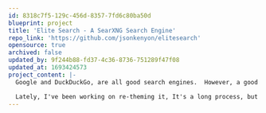 ```yaml
---
id: 8318c7f5-129c-456d-8357-7fd6c80ba50d
blueprint: project
title: 'Elite Search - A SearXNG Search Engine'
repo_link: 'https://github.com/jsonkenyon/elitesearch'
opensource: true
archived: false
updated_by: 9f244b88-fd37-4c36-8736-751289f47f08
updated_at: 1693424573
project_content: |-
  Google and DuckDuckGo, are all good search engines.  However, a good buddy of mine and I wanted something a bit more private and privacy-focused.  We found SearXNG and how it was open source and it was a meta-search engine.  So I quickly got up a hosting plan with Linode and got it up and running.   It's the no logs, no bullshit, privacy-focused search engine. 

  Lately, I've been working on re-theming it, It's a long process, but once I have it fully skinned I will look deeper into the coding of it to see if I can optimize the customizations that I have done a bit better and continue to provide it free/opensource for others to use a themes.
---
```


